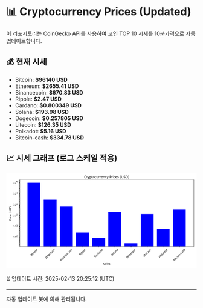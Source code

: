 
# 📊 Cryptocurrency Prices (Updated)

이 리포지토리는 CoinGecko API를 사용하여 코인 TOP 10 시세를 10분가격으로 자동 업데이트합니다.

## 💰 현재 시세
- Bitcoin: **$96140 USD**
- Ethereum: **$2655.41 USD**
- Binancecoin: **$670.83 USD**
- Ripple: **$2.47 USD**
- Cardano: **$0.800349 USD**
- Solana: **$193.98 USD**
- Dogecoin: **$0.257805 USD**
- Litecoin: **$126.35 USD**
- Polkadot: **$5.16 USD**
- Bitcoin-cash: **$334.78 USD**

## 📈 시세 그래프 (로그 스케일 적용)
![Crypto Prices](crypto_prices.png)

⏳ 업데이트 시간: 2025-02-13 20:25:12 (UTC)

---
자동 업데이트 봇에 의해 관리됩니다.
